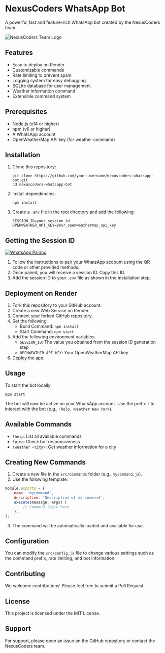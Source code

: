 # NexusCoders WhatsApp Bot

A powerful,fast and feature-rich WhatsApp bot created by the NexusCoders team.

![NexusCoders Team Logo]([https://example.com/nexuscoders-logo.png](https://tiny.one/ycktdvah))

## Features

- Easy to deploy on Render
- Customizable commands
- Rate limiting to prevent spam
- Logging system for easy debugging
- SQLite database for user management
- Weather information command
- Extensible command system

## Prerequisites

- Node.js (v14 or higher)
- npm (v6 or higher)
- A WhatsApp account
- OpenWeatherMap API key (for weather command)

## Installation

1. Clone this repository:
   ```
   git clone https://github.com/your-username/nexuscoders-whatsapp-bot.git
   cd nexuscoders-whatsapp-bot
   ```

2. Install dependencies:
   ```
   npm install
   ```

3. Create a `.env` file in the root directory and add the following:
   ```
   SESSION_ID=your_session_id
   OPENWEATHER_API_KEY=your_openweathermap_api_key
   ```

## Getting the Session ID
[![WhatsApp Pairing](https://img.shields.io/badge/WhatsApp-Scan%20QR%20Code-25D366?style=for-the-badge&logo=whatsapp&logoColor=white)](https://nexuscoderssessionid.onrender.com/)
1. Follow the instructions to pair your WhatsApp account using the QR code or other provided methods.
2. Once paired, you will receive a session ID. Copy this ID.
3. Add the session ID to your `.env` file as shown in the installation step.

## Deployment on Render

1. Fork this repository to your GitHub account.
2. Create a new Web Service on Render.
3. Connect your forked GitHub repository.
4. Set the following:
   - Build Command: `npm install`
   - Start Command: `npm start`
5. Add the following environment variables:
   - `SESSION_ID`: The value you obtained from the session ID generation step
   - `OPENWEATHER_API_KEY`: Your OpenWeatherMap API key
6. Deploy the app.

## Usage

To start the bot locally:

```
npm start
```

The bot will now be active on your WhatsApp account. Use the prefix `!` to interact with the bot (e.g., `!help`, `!weather New York`).

## Available Commands

- `!help`: List all available commands
- `!ping`: Check bot responsiveness
- `!weather <city>`: Get weather information for a city

## Creating New Commands

1. Create a new file in the `src/commands` folder (e.g., `mycommand.js`).
2. Use the following template:

```javascript
module.exports = {
    name: 'mycommand',
    description: 'Description of my command',
    execute(message, args) {
        // Command logic here
    },
};
```

3. The command will be automatically loaded and available for use.

## Configuration

You can modify the `src/config.js` file to change various settings such as the command prefix, rate limiting, and bot information.

## Contributing

We welcome contributions! Please feel free to submit a Pull Request.

## License

This project is licensed under the MIT License.

## Support

For support, please open an issue on the GitHub repository or contact the NexusCoders team.
